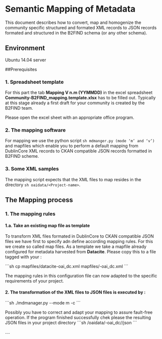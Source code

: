 # Semantic Mapping of Metadata
This document describes how to convert, map and homogenize the community specific structured and formated XML records to JSON records formated and structured in the B2FIND schema (or any other schema). 


## Environment
Ubuntu 14.04 server

##Prerequisites

### 1. Spreadsheet template
For this part the tab **Mapping V n.m (YYMMDD)** in the excel spreadsheet **Community-B2FIND_mapping.template.xlsx** has to be filled out. Typically at this stage already a first draft for your community is created by the B2FIND team. 

Please open the excel sheet with an appropriate office program.

### 2. The mapping software
For mapping we use the python script ```sh mdmanger.py (mode ‘m’ and ‘v’)``` and mapfiles which enable you to perform a default mapping from DublinCore XML records to CKAN compatible JSON records formatted in B2FIND scheme. 

### 3. Some XML samples
The mapping script expects that the XML files to map resides in the directory ```sh oaidata/<Project-name>```.


## The Mapping process

### 1. The mapping rules

#### 1.a. Take an existing map file as template  
To transform XML files formated in DublinCore to CKAN compatible JSON files we have first to specify adn define according mapping rules. 
For this we create so called map files. As a template we take a mapfile already configured for metadata harvested from **Datacite**. Please copy this to a file tagged with your *<ProjectName>*  :

´´´sh
cp mapfiles/datacite-oai_dc.xml mapfiles/<ProjectName>-oai_dc.xml
´´´

The mapping rules in this configuration file can now adapted to the specific requirements of your project.

#### 2. The transformation of the XML files to JSON files is executed by :
´´´sh
./mdmanager.py --mode m -c <ProjectName>
´´´

Possibly you have to correct and adapt your mapping to assure fault-free operation. If the program finished successfully chek please the resulting JSON files in your project directory
´´´sh
/oaidata/<ProjectName>-oai_dc/<mdsubset>/json
´´´

....